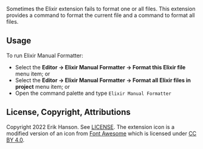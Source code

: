 Sometimes the Elixir extension fails to format one or all files.
This extension provides a command to format the current file and a command to format all files.

## Usage

To run Elixir Manual Formatter:

- Select the **Editor → Elixir Manual Formatter → Format this Elixir file** menu item; or
- Select the **Editor → Elixir Manual Formatter → Format all Elixir files in project** menu item; or
- Open the command palette and type `Elixir Manual Formatter`

## License, Copyright, Attributions

Copyright 2022 Erik Hanson. See [LICENSE](LICENSE). The extension icon is a modified version of an icon from
[Font Awesome](https://fontawesome.com/) which is licensed under [CC BY 4.0](https://fontawesome.com/license).
